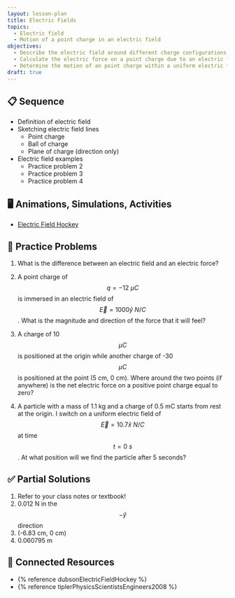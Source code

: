 ```yaml
---
layout: lesson-plan
title: Electric Fields
topics:
  - Electric field
  - Motion of a point charge in an electric field
objectives:
  - Describe the electric field around different charge configurations
  - Calculate the electric force on a point charge due to an electric field
  - Determine the motion of an point charge within a uniform electric field
draft: true
---
```


## 📋 Sequence

* Definition of electric field
* Sketching electric field lines
  * Point charge
  * Ball of charge
  * Plane of charge (direction only)
* Electric field examples
  * Practice problem 2
  * Practice problem 3
  * Practice problem 4

## 🖥️ Animations, Simulations, Activities

* [Electric Field Hockey](https://phet.colorado.edu/en/simulations/electric-hockey)

## 📝 Practice Problems

1. What is the difference between an electric field and an electric force?

1. A point charge of $$q = -12 \: \mu C$$ is immersed in an electric field of $$\vec{E} = 1000 \hat{y} \: N/C$$. What is the magnitude and direction of the force that it will feel?

1. A charge of 10 $$\mu C$$ is positioned at the origin while another charge of -30 $$\mu C$$ is positioned at the point (5 cm, 0 cm). Where around the two points (if anywhere) is the net electric force on a positive point charge equal to zero?

1. A particle with a mass of 1.1 kg and a charge of 0.5 mC starts from rest at the origin. I switch on a uniform electric field of $$\vec{E} = 10.7 \hat{x} \: N/C$$ at time $$t = 0 \: s$$. At what position will we find the particle after 5 seconds?

## ✅ Partial Solutions

1. Refer to your class notes or textbook!
1. 0.012 N in the $$-\hat{y}$$ direction
1. (-6.83 cm, 0 cm)
1. 0.060795 m

## 📘 Connected Resources

* {% reference dubsonElectricFieldHockey %}
* {% reference tiplerPhysicsScientistsEngineers2008 %}
